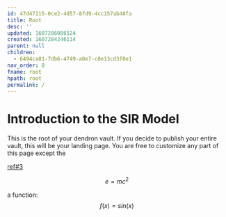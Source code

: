 ```yaml
---
id: 47d47115-0ce2-4d57-8fd9-4cc157ab48fa
title: Root
desc: ''
updated: 1607286086524
created: 1607284246114
parent: null
children:
  - 6494ca81-7db6-4749-a0e7-c0e13cd3f0e1
nav_order: 0
fname: root
hpath: root
permalink: /
---
```

# Introduction to the SIR Model

This is the root of your dendron vault. If you decide to publish your entire vault, this will be your landing page. You are free to customize any part of this page except the 

[ref#3](notes/6494ca81-7db6-4749-a0e7-c0e13cd3f0e1#3)

$$e=mc^2$$

a function: $$f(x)=sin(x)$$

